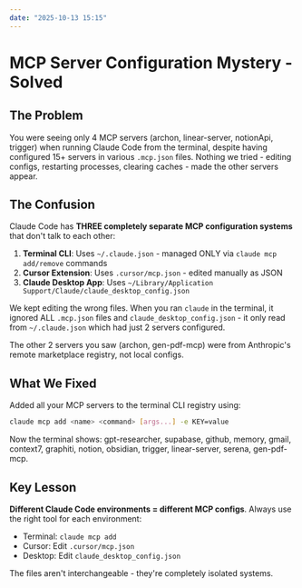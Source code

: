 ```yaml
---
date: "2025-10-13 15:15"
---
```


# MCP Server Configuration Mystery - Solved

## The Problem

You were seeing only 4 MCP servers (archon, linear-server, notionApi, trigger) when running Claude Code from the terminal, despite having configured 15+ servers in various `.mcp.json` files. Nothing we tried - editing configs, restarting processes, clearing caches - made the other servers appear.

## The Confusion

Claude Code has **THREE completely separate MCP configuration systems** that don't talk to each other:

1. **Terminal CLI**: Uses `~/.claude.json` - managed ONLY via `claude mcp add/remove` commands
2. **Cursor Extension**: Uses `.cursor/mcp.json` - edited manually as JSON
3. **Claude Desktop App**: Uses `~/Library/Application Support/Claude/claude_desktop_config.json`

We kept editing the wrong files. When you ran `claude` in the terminal, it ignored ALL `.mcp.json` files and `claude_desktop_config.json` - it only read from `~/.claude.json` which had just 2 servers configured.

The other 2 servers you saw (archon, gen-pdf-mcp) were from Anthropic's remote marketplace registry, not local configs.

## What We Fixed

Added all your MCP servers to the terminal CLI registry using:

```bash
claude mcp add <name> <command> [args...] -e KEY=value
```

Now the terminal shows: gpt-researcher, supabase, github, memory, gmail, context7, graphiti, notion, obsidian, trigger, linear-server, serena, gen-pdf-mcp.

## Key Lesson

**Different Claude Code environments = different MCP configs**. Always use the right tool for each environment:
- Terminal: `claude mcp add`
- Cursor: Edit `.cursor/mcp.json`
- Desktop: Edit `claude_desktop_config.json`

The files aren't interchangeable - they're completely isolated systems.
